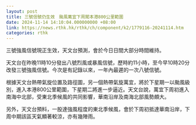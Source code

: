 ```yaml
---
layout: post
title: 三號信號仍生效　颱風萬宜下周闖本港800公里範圍
date: 2024-11-14 14:10:04.000000000 +08:00
link: https://news.rthk.hk/rthk/ch/component/k2/1779116-20241114.htm
categories: rthk
---
```


三號強風信號現正生效，天文台預測，會於今日日間大部分時間維持。

天文台在昨晚11時10分發出八號烈風或暴風信號，歷時約11小時，至今早10時20分改發三號強風信號。今次是有記錄以來，一年內最遲的一次八號信號。

根據天文台熱帶氣旋位置及路徑圖，另一個熱帶氣旋萬宜，將於下星期一以颱風級別，進入本港800公里範圍，下星期二將進一步逼近。天文台說，萬宜下周初進入南海中北部，受東北季候風的共同影響，華南沿岸及南海北部風勢頗大。

另外，天文台預料，一股達強風程度的東北季候風，會於下周初抵達華南沿岸，下周中期該區天氣顯著較涼，亦有幾陣雨。
